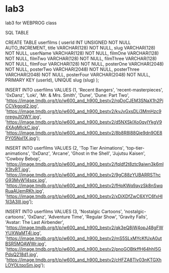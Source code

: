 # lab3
lab3 for WEBPROG class

SQL TABLE

CREATE TABLE userfilms (
    userId INT UNSIGNED NOT NULL AUTO_INCREMENT,
    title VARCHAR(128) NOT NULL,
    slug VARCHAR(128) NOT NULL,
    userName VARCHAR(128) NOT NULL,
    filmOne VARCHAR(128) NOT NULL,
    filmTwo VARCHAR(128) NOT NULL,
    filmThree VARCHAR(128) NOT NULL,
    filmFour VARCHAR(128) NOT NULL,
    posterOne VARCHAR(2048) NOT NULL,
    posterTwo VARCHAR(2048) NOT NULL,
    posterThree VARCHAR(2048) NOT NULL,
    posterFour VARCHAR(2048) NOT NULL,
    PRIMARY KEY (userId),
    UNIQUE slug (slug)
);

INSERT INTO userfilms VALUES
(1, 'Recent Bangers', 'recent-masterpieces', '0xDanz', 'Loki', 'Mr. & Mrs. Smith', 'Dune', 'Dune: Part Two', 'https://image.tmdb.org/t/p/w600_and_h900_bestv2/rqDoCJEM3SNaX1h2PjCCVkgoql2.jpg', 'https://image.tmdb.org/t/p/w600_and_h900_bestv2/kvJvGxsDLi3MmHzc9nregyJtOWY.jpg', 'https://image.tmdb.org/t/p/w600_and_h900_bestv2/d5NXSklXo0qyIYkgV94XAgMIckC.jpg', 'https://image.tmdb.org/t/p/w600_and_h900_bestv2/8b8R8l88Qje9dn9OE8PY05Nxl1X.jpg');

INSERT INTO userfilms VALUES
(2, 'Top Tier Animations', 'top-tier-animations', '0xDanz', 'Arcane', 'Ghost in the Shell', 'Jujutsu Kaisen', 'Cowboy Bebop', 'https://image.tmdb.org/t/p/w600_and_h900_bestv2/fqldf2t8ztc9aiwn3k6mlX3tvRT.jpg', 'https://image.tmdb.org/t/p/w600_and_h900_bestv2/9gC88zYUBARRSThcG93MvW14sqx.jpg', 'https://image.tmdb.org/t/p/w600_and_h900_bestv2/fHpKWq9ayzSk8nSwqRuaAUemRKh.jpg', 'https://image.tmdb.org/t/p/w600_and_h900_bestv2/xDiXDfZwC6XYC6fxHI1jl3A3Ill.jpg');

INSERT INTO userfilms VALUES
(3, 'Nostalgic Cartoons', 'nostalgic-cartoons', '0xDanz', 'Adventure Time', 'Regular Show', 'Gravity Falls', 'Avatar: The Last Airbender', 'https://image.tmdb.org/t/p/w600_and_h900_bestv2/qk3eQ8jW4opJ48gFWYUXWaMT4l.jpg', 'https://image.tmdb.org/t/p/w600_and_h900_bestv2/mS5SLxMYcKfUxA0utBSR5MOAWWr.jpg', 'https://image.tmdb.org/t/p/w600_and_h900_bestv2/pnoGOBtkffH64hhI5GPdsQ218d1.jpg', 'https://image.tmdb.org/t/p/w600_and_h900_bestv2/cHFZA8Tlv03nKTGXhLOYOLtqoSm.jpg');